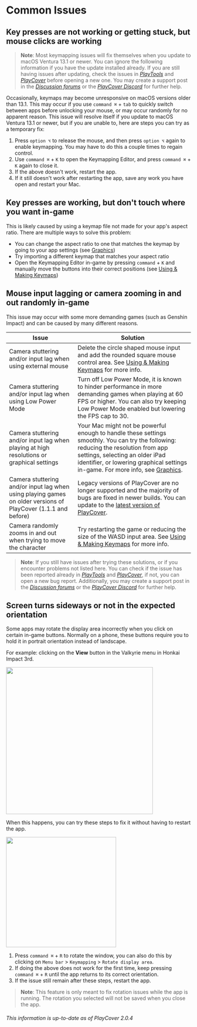 # Common Issues

## Key presses are not working or getting stuck, but mouse clicks are working

>__Note__: Most keymapping issues will fix themselves when you update to macOS Ventura 13.1 or newer. You can ignore the following information if you have the update installed already. If you are still having issues after updating, check the issues in [_PlayTools_](https://github.com/PlayCover/PlayTools) and [_PlayCover_](https://github.com/PlayCover/PlayCover/issues) before opening a new one. You may create a support post in the [_Discussion forums_](https://github.com/PlayCover/PlayCover/discussions) or the [_PlayCover Discord_](https://discord.gg/rMv5qxGTGC) for further help.

Occasionally, keymaps may become unresponsive on macOS versions older than 13.1. This may occur if you use `command ⌘` + `tab` to quickly switch between apps before unlocking your mouse, or may occur randomly for no apparent reason. This issue will resolve itself if you update to macOS Ventura 13.1 or newer, but if you are unable to, here are steps you can try as a temporary fix:

1. Press `option ⌥` to release the mouse, and then press `option ⌥` again to enable keymapping. You may have to do this a couple times to regain control.
2. Use `command ⌘` + `K` to open the Keymapping Editor, and press `command ⌘` + `K` again to close it.
3. If the above doesn't work, restart the app.
4. If it still doesn't work after restarting the app, save any work you have open and restart your Mac. 

## Key presses are working, but don't touch where you want in-game

This is likely caused by using a keymap file not made for your app's aspect ratio. There are multiple ways to solve this problem:
* You can change the aspect ratio to one that matches the keymap by going to your app settings (see [Graphics](../settings/graphics.md))
* Try importing a different keymap that matches your aspect ratio
* Open the Keymapping Editor in-game by pressing `command` + `K` and manually move the buttons into their correct positions (see [Using & Making Keymaps](../keymapping/using_making_keymaps.md)) 

## Mouse input lagging or camera zooming in and out randomly in-game 

This issue may occur with some more demanding games (such as Genshin Impact) and can be caused by many different reasons.

| Issue | Solution | 
| ---- | ---- |
| Camera stuttering and/or input lag when using external mouse | Delete the circle shaped mouse input and add the rounded square mouse control area. See [Using & Making Keymaps](../keymapping/using_making_keymaps.md) for more info. |
| Camera stuttering and/or input lag when using Low Power Mode | Turn off Low Power Mode, it is known to hinder performance in more demanding games when playing at 60 FPS or higher. You can also try keeping Low Power Mode enabled but lowering the FPS cap to 30. | 
| Camera stuttering and/or input lag when playing at high resolutions or graphical settings | Your Mac might not be powerful enough to handle these settings smoothly. You can try the following: reducing the resolution from app settings, selecting an older iPad identifier, or lowering graphical settings in-game. For more info, see [Graphics](../settings/graphics.md). |
| Camera stuttering and/or input lag when using playing games on older versions of PlayCover (1.1.1 and before) | Legacy versions of PlayCover are no longer supported and the majority of bugs are fixed in newer builds. You can update to the [latest version of PlayCover](https://github.com/PlayCover/PlayCover/releases/latest). |
| Camera randomly zooms in and out when trying to move the character | Try restarting the game or reducing the size of the WASD input area. See [Using & Making Keymaps](../keymapping/using_making_keymaps.md) for more info. |

>__Note__: If you still have issues after trying these solutions, or if you encounter problems not listed here. You can check if the issue has been reported already in [_PlayTools_](https://github.com/PlayCover/PlayTools) and [_PlayCover_](https://github.com/PlayCover/PlayCover/issues), if not, you can open a new bug report. Additionally, you may create a support post in the [_Discussion forums_](https://github.com/PlayCover/PlayCover/discussions) or the [_PlayCover Discord_](https://discord.gg/rMv5qxGTGC) for further help.

## Screen turns sideways or not in the expected orientation 

Some apps may rotate the display area incorrectly when you click on certain in-game buttons. Normally on a phone, these buttons require you to hold it in portrait orientation instead of landscape.

For example: clicking on the **View** button in the Valkyrie menu in Honkai Impact 3rd. 

<img width="400" src="https://user-images.githubusercontent.com/78054566/212759243-396b07a3-775b-44b7-b620-a11e3f1ce608.png">

When this happens, you can try these steps to fix it without having to restart the app.

<img width="300" src="https://user-images.githubusercontent.com/78054566/212760148-597aaaa9-56c5-4a61-b010-a2b20ad4bafe.png">

1. Press `command ⌘` + `R` to rotate the window, you can also do this by clicking on `Menu bar` > `Keymapping` > `Rotate display area`.
2. If doing the above does not work for the first time, keep pressing `command ⌘` + `R` until the app returns to its correct orientation.
3. If the issue still remain after these steps, restart the app.

>__Note__: This feature is only meant to fix rotation issues while the app is running. The rotation you selected will not be saved when you close the app.

###### This information is up-to-date as of PlayCover 2.0.4
